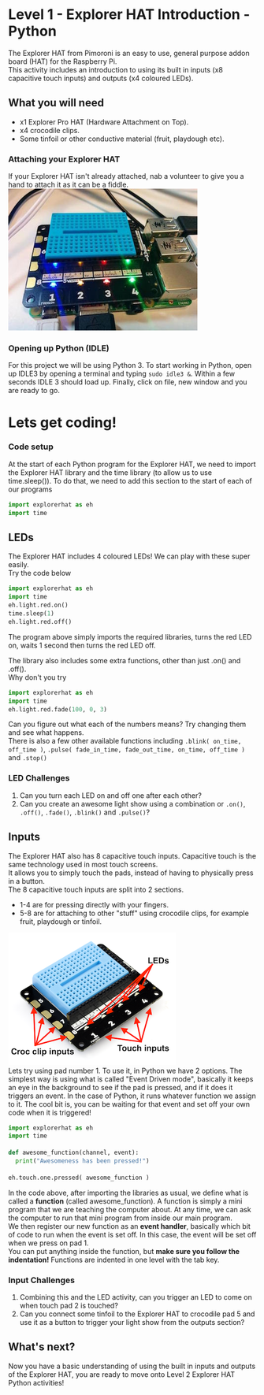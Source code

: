 # Level 1 -  Explorer HAT Introduction - Python
The Explorer HAT from Pimoroni is an easy to use, general purpose addon board (HAT) for the Raspberry Pi.   
This activity includes an introduction to using its built in inputs (x8 capacitive touch inputs) and outputs (x4 coloured LEDs).

## What you will need
 - x1 Explorer Pro HAT (Hardware Attachment on Top).
 - x4 crocodile clips.
 - Some tinfoil or other conductive material (fruit, playdough etc).

### Attaching your Explorer HAT
If your Explorer HAT isn't already attached, nab a volunteer to give you a hand to attach it as it can be a fiddle.   
![](images/ExplorerAttachedSmall.jpg)    

### Opening up Python (IDLE)   
For this project we will be using Python 3. To start working in Python, open up IDLE3 by opening a terminal and typing ```sudo idle3 &```. Within a few seconds IDLE 3 should load up. Finally, click on file, new window and you are ready to go.

<div class="page-break"></div>

# Lets get coding!
### Code setup
At the start of each Python program for the Explorer HAT, we need to import the Explorer HAT library and the time library (to allow us to use time.sleep()). To do that, we need to add this section to the start of each of our programs   
```python
import explorerhat as eh
import time
```   
## LEDs
The Explorer HAT includes 4 coloured LEDs! We can play with these super easily.    
Try the code below   
```python
import explorerhat as eh
import time
eh.light.red.on()
time.sleep(1)
eh.light.red.off()
```   
The program above simply imports the required libraries, turns the red LED on, waits 1 second then turns the red LED off.   
   
The library also includes some extra functions, other than just .on() and .off().   
Why don't you try   
```python
import explorerhat as eh
import time
eh.light.red.fade(100, 0, 3)
```   
Can you figure out what each of the numbers means? Try changing them and see what happens.   
There is also a few other available functions including ```.blink( on_time, off_time )```,  ```.pulse( fade_in_time, fade_out_time, on_time, off_time )``` and ```.stop()```

### LED Challenges
1. Can you turn each LED on and off one after each other?
2. Can you create an awesome light show using a combination or ```.on()```, ```.off()```, ```.fade()```, ```.blink()``` and ```.pulse()```?

## Inputs
The Explorer HAT also has 8 capacitive touch inputs. Capacitive touch is the same technology used in most touch screens.   
It allows you to simply touch the pads, instead of having to physically press in a button.  
The 8 capacitive touch inputs are split into 2 sections.   
- 1-4 are for pressing directly with your fingers.
- 5-8 are for attaching to other "stuff" using crocodile clips, for example fruit, playdough or tinfoil.   
  
![](images/explorerdiagram.png)    
Lets try using pad number 1. To use it, in Python we have 2 options. The simplest way is using what is called "Event Driven mode", basically it keeps an eye in the background to see if the pad is pressed, and if it does it triggers an event. In the case of Python, it runs whatever function we assign to it. The cool bit is, you can be waiting for that event and set off your own code when it is triggered!  
<div class="page-break"></div>
    
```python
import explorerhat as eh
import time

def awesome_function(channel, event):
  print("Awesomeness has been pressed!")

eh.touch.one.pressed( awesome_function )
``` 
In the code above, after importing the libraries as usual, we define what is called a **function** (called awesome_function). A function is simply a mini program that we are teaching the computer about. At any time, we can ask the computer to run that mini program from inside our main program.   
We then register our new function as an **event handler**, basically which bit of code to run when the event is set off. In this case, the event will be set off when we press on pad 1.       
You can put anything inside the function, but **make sure you follow the indentation!** Functions are indented in one level with the tab key.  
### Input Challenges  
1. Combining this and the LED activity, can you trigger an LED to come on when touch pad 2 is touched?   
2. Can you connect some tinfoil to the Explorer HAT to crocodile pad 5 and use it as a button to trigger your light show from the outputs section?      
   
## What's next?
Now you have a basic understanding of using the built in inputs and outputs of the Explorer HAT, you are ready to move onto Level 2 Explorer HAT Python activities!
